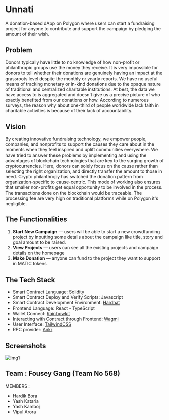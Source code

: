 # Unnati

A donation-based  dApp on Polygon where users can start a fundraising project for anyone to contribute and support the campaign by pledging the amount of their wish. 

## Problem
Donors typically have little to no knowledge of how non-profit or philanthropic groups use the money they receive. It is very impossible for donors to tell whether their donations are genuinely having an impact at the grassroots level despite the monthly or yearly reports. We have no useful means of tracking monetary or in-kind donations due to the opaque nature of traditional and centralized charitable institutions. At best, the data we have access to is aggregated and doesn't give us a precise picture of who exactly benefited from our donations or how. According to numerous surveys, the reason why about one-third of people worldwide lack faith in charitable activities is because of their lack of accountability.


## Vision
By creating innovative fundraising technology, we empower people, companies, and nonprofits to support the causes they care about in the moments when they feel inspired and uplift communities everywhere.
We have tried to answer these problems by implementing and using the advantages of blockchain technologies that are key to the surging growth of cryptocurrencies. Here, donors can solely focus on the cause rather than selecting the right organization, and directly transfer the amount to those in need. Crypto philanthropy has switched the donation pattern from organization-specific to cause-centric. This mode of working also ensures that smaller non-profits get equal opportunity to be involved in the process. The transactions done on the blockchain would be traceable. The processing fee are very high on traditional platforms while on Polygon it's negligible.

## The Functionalities

1. **Start New Campaign**  — users will be able to start a new crowdfunding project by inputting some details about the campaign like title, story and goal amount to be raised.
2. **View Projects** — users can see all the existing projects and campaign details on the homepage 
3. **Make Donation** — anyone can fund to the project they want to support in MATIC tokens


## The Tech Stack

- Smart Contract Language: Solidity
- Smart Contract Deploy and Verify Scripts: Javascript
- Smart Contract Development Environment: [Hardhat](https://hardhat.org/)
- Frontend Language: React - TypeScript
- Wallet Connect: [Rainbowkit](https://www.rainbowkit.com/)
- Interacting with Contract through Frontend: [Wagmi](https://wagmi.sh/)
- User Interface: [TailwindCSS](https://tailwindcss.com/)
- RPC provider: [Ankr](https://www.ankr.com/protocol/)

## Screenshots 
![img1]()

## Team : Fousey Gang (Team No 568)
MEMBERS :
- Hardik Bora
- Yash Kataria
- Yash Kamboj
- Vipul Arora
